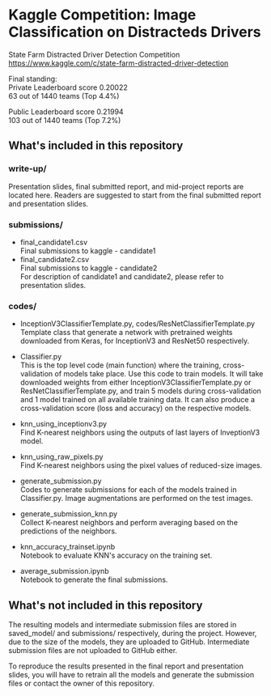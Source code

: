 # Kaggle Competition: Image Classification on Distracteds Drivers
State Farm Distracted Driver Detection Competition   
https://www.kaggle.com/c/state-farm-distracted-driver-detection   

Final standing:   
Private Leaderboard score 0.20022   
63 out of 1440 teams (Top 4.4%)   

Public Leaderboard score 0.21994   
103 out of 1440 teams (Top 7.2%)   


## What's included in this repository

### write-up/
Presentation slides, final submitted report, and mid-project reports are located here. Readers are suggested to start from the final submitted report and presentation slides.  

### submissions/   
* final_candidate1.csv   
Final submissions to kaggle - candidate1
* final_candidate2.csv   
Final submissions to kaggle - candidate2   
For description of candidate1 and candidate2, please refer to presentation slides.   

### codes/    
* InceptionV3ClassifierTemplate.py, codes/ResNetClassifierTemplate.py  
Template class that generate a network with pretrained weights downloaded from Keras, for InceptionV3 and ResNet50 respectively.   

* Classifier.py    
This is the top level code (main function) where the training, cross-validation of models take place. Use this code to train models. It will take downloaded weights from either InceptionV3ClassifierTemplate.py or ResNetClassifierTemplate.py, and train 5 models during cross-validation and 1 model trained on all available training data. It can also produce a cross-validation score (loss and accuracy) on the respective models.   

* knn_using_inceptionv3.py   
Find K-nearest neighbors using the outputs of last layers of InveptionV3 model.   

* knn_using_raw_pixels.py   
Find K-nearest neighbors using the pixel values of reduced-size images.

* generate_submission.py   
Codes to generate submissions for each of the models trained in Classifier.py. Image augmentations are performed on the test images.    

* generate_submission_knn.py   
Collect K-nearest neighbors and perform averaging based on the predictions of the neighbors.

* knn_accuracy_trainset.ipynb   
Notebook to evaluate KNN's accuracy on the training set.   

* average_submission.ipynb   
Notebook to generate the final submissions.   

## What's not included in this repository  
The resulting models and intermediate submission files are stored in saved_model/ and submissions/ respectively, during the project. However, due to the size of the models, they are uploaded to GitHub. Intermediate submission files are not uploaded to GitHub either.   

To reproduce the results presented in the final report and presentation slides, you will have to retrain all the models and generate the submission files or contact the owner of this repository.   
